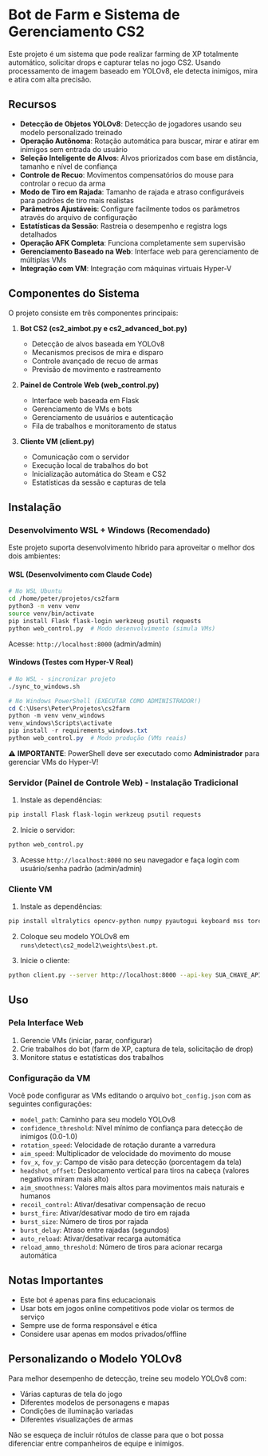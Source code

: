 # Bot de Farm e Sistema de Gerenciamento CS2

Este projeto é um sistema que pode realizar farming de XP totalmente automático, solicitar drops e capturar telas no jogo CS2. Usando processamento de imagem baseado em YOLOv8, ele detecta inimigos, mira e atira com alta precisão.

## Recursos

- **Detecção de Objetos YOLOv8**: Detecção de jogadores usando seu modelo personalizado treinado
- **Operação Autônoma**: Rotação automática para buscar, mirar e atirar em inimigos sem entrada do usuário
- **Seleção Inteligente de Alvos**: Alvos priorizados com base em distância, tamanho e nível de confiança
- **Controle de Recuo**: Movimentos compensatórios do mouse para controlar o recuo da arma
- **Modo de Tiro em Rajada**: Tamanho de rajada e atraso configuráveis para padrões de tiro mais realistas
- **Parâmetros Ajustáveis**: Configure facilmente todos os parâmetros através do arquivo de configuração
- **Estatísticas da Sessão**: Rastreia o desempenho e registra logs detalhados
- **Operação AFK Completa**: Funciona completamente sem supervisão
- **Gerenciamento Baseado na Web**: Interface web para gerenciamento de múltiplas VMs
- **Integração com VM**: Integração com máquinas virtuais Hyper-V

## Componentes do Sistema

O projeto consiste em três componentes principais:

1. **Bot CS2 (cs2_aimbot.py e cs2_advanced_bot.py)**
   - Detecção de alvos baseada em YOLOv8
   - Mecanismos precisos de mira e disparo
   - Controle avançado de recuo de armas
   - Previsão de movimento e rastreamento

2. **Painel de Controle Web (web_control.py)**
   - Interface web baseada em Flask
   - Gerenciamento de VMs e bots
   - Gerenciamento de usuários e autenticação
   - Fila de trabalhos e monitoramento de status

3. **Cliente VM (client.py)**
   - Comunicação com o servidor
   - Execução local de trabalhos do bot
   - Inicialização automática do Steam e CS2
   - Estatísticas da sessão e capturas de tela

## Instalação

### Desenvolvimento WSL + Windows (Recomendado)

Este projeto suporta desenvolvimento híbrido para aproveitar o melhor dos dois ambientes:

#### WSL (Desenvolvimento com Claude Code)
```bash
# No WSL Ubuntu
cd /home/peter/projetos/cs2farm
python3 -m venv venv
source venv/bin/activate
pip install Flask flask-login werkzeug psutil requests
python web_control.py  # Modo desenvolvimento (simula VMs)
```
Acesse: `http://localhost:8000` (admin/admin)

#### Windows (Testes com Hyper-V Real)
```bash
# No WSL - sincronizar projeto
./sync_to_windows.sh
```

```powershell
# No Windows PowerShell (EXECUTAR COMO ADMINISTRADOR!)
cd C:\Users\Peter\Projetos\cs2farm
python -m venv venv_windows
venv_windows\Scripts\activate
pip install -r requirements_windows.txt
python web_control.py  # Modo produção (VMs reais)
```

⚠️ **IMPORTANTE**: PowerShell deve ser executado como **Administrador** para gerenciar VMs do Hyper-V!

### Servidor (Painel de Controle Web) - Instalação Tradicional

1. Instale as dependências:
```bash
pip install Flask flask-login werkzeug psutil requests
```

2. Inicie o servidor:
```bash
python web_control.py
```

3. Acesse `http://localhost:8000` no seu navegador e faça login com usuário/senha padrão (admin/admin)

### Cliente VM

1. Instale as dependências:
```bash
pip install ultralytics opencv-python numpy pyautogui keyboard mss torch pywin32 requests psutil
```

2. Coloque seu modelo YOLOv8 em `runs\detect\cs2_model2\weights\best.pt`.

3. Inicie o cliente:
```bash
python client.py --server http://localhost:8000 --api-key SUA_CHAVE_API
```

## Uso

### Pela Interface Web

1. Gerencie VMs (iniciar, parar, configurar)
2. Crie trabalhos do bot (farm de XP, captura de tela, solicitação de drop)
3. Monitore status e estatísticas dos trabalhos

### Configuração da VM

Você pode configurar as VMs editando o arquivo `bot_config.json` com as seguintes configurações:

- `model_path`: Caminho para seu modelo YOLOv8
- `confidence_threshold`: Nível mínimo de confiança para detecção de inimigos (0.0-1.0)
- `rotation_speed`: Velocidade de rotação durante a varredura
- `aim_speed`: Multiplicador de velocidade do movimento do mouse
- `fov_x`, `fov_y`: Campo de visão para detecção (porcentagem da tela)
- `headshot_offset`: Deslocamento vertical para tiros na cabeça (valores negativos miram mais alto)
- `aim_smoothness`: Valores mais altos para movimentos mais naturais e humanos
- `recoil_control`: Ativar/desativar compensação de recuo
- `burst_fire`: Ativar/desativar modo de tiro em rajada
- `burst_size`: Número de tiros por rajada
- `burst_delay`: Atraso entre rajadas (segundos)
- `auto_reload`: Ativar/desativar recarga automática
- `reload_ammo_threshold`: Número de tiros para acionar recarga automática

## Notas Importantes

- Este bot é apenas para fins educacionais
- Usar bots em jogos online competitivos pode violar os termos de serviço
- Sempre use de forma responsável e ética
- Considere usar apenas em modos privados/offline

## Personalizando o Modelo YOLOv8

Para melhor desempenho de detecção, treine seu modelo YOLOv8 com:
- Várias capturas de tela do jogo
- Diferentes modelos de personagens e mapas
- Condições de iluminação variadas
- Diferentes visualizações de armas

Não se esqueça de incluir rótulos de classe para que o bot possa diferenciar entre companheiros de equipe e inimigos.